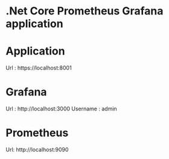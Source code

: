 # .Net Core Prometheus Grafana application

# Application

Url : https://localhost:8001

# Grafana

Url : http://localhost:3000
Username : admin

# Prometheus

Url: http://localhost:9090